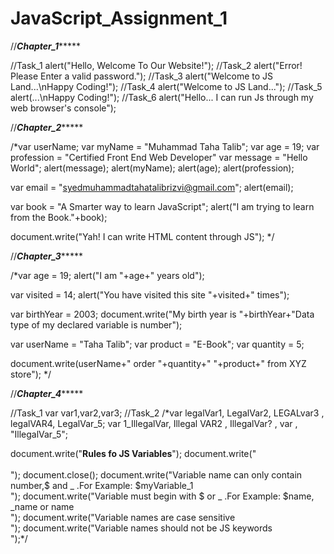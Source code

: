 # JavaScript_Assignment_1


//*****Chapter_1**********

//Task_1 alert("Hello, Welcome To Our Website!");
//Task_2 alert("Error! Please Enter a valid password.");
//Task_3 alert("Welcome to JS Land...\nHappy Coding!");
//Task_4 alert("Welcome to JS Land...");
//Task_5 alert(...\nHappy Coding!");
//Task_6 alert("Hello... I can run Js through my web browser's console");

//*****Chapter_2**********

/*var userName;
var myName = "Muhammad Taha Talib";
var age = 19;
var profession = "Certified Front End Web Developer"
var message = "Hello World";
alert(message);
alert(myName);
alert(age);
alert(profession);

var email = "syedmuhammadtahatalibrizvi@gmail.com";
alert(email);

var book = "A Smarter way to learn JavaScript";
alert("I am trying to learn from the Book."+book);

document.write("Yah! I can write HTML content through JS"); */

//*****Chapter_3**********

/*var age = 19;
alert("I am "+age+" years old");

var visited = 14;
alert("You have visited this site "+visited+" times");

var birthYear = 2003;
document.write("My birth year is "+birthYear+"Data type of my declared variable is number");

var userName = "Taha Talib";
var product = "E-Book";
var quantity = 5;

document.write(userName+" order "+quantity+" "+product+" from XYZ store"); */

//*****Chapter_4**********

//Task_1 var var1,var2,var3;
//Task_2
/*var legalVar1, LegalVar2, LEGALvar3 , legalVAR4, LegalVar_5;
var 1_IllegalVar, Illegal VAR2 , IllegalVar? , var , "IllegalVar_5";

document.write("<b>Rules fo JS Variables</b>");
document.write("<br><br>");
document.close();
document.write("Variable name can only contain number,$ and _ .For Example: $myVariable_1 <br>");
document.write("Variable must begin with $ or _ .For Example: $name, _name or name <br>");
document.write("Variable names are case sensitive <br>");
document.write("Variable names should not be JS keywords <br>");*/



